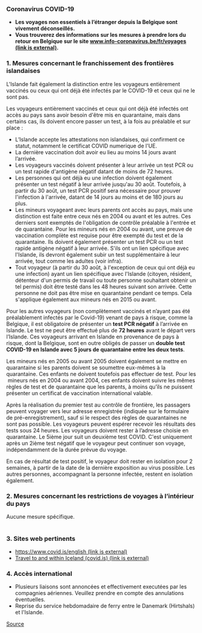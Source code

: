 ### **Coronavirus COVID-19**

*   **Les voyages non essentiels à l’étranger depuis la Belgique sont vivement déconseillés.**
*   **Vous trouverez des informations sur les mesures à prendre lors du retour en Belgique sur le site [www.info-coronavirus.be/fr/voyages (link is external)](http://www.info-coronavirus.be/fr/voyages).**

### 1\. Mesures concernant le franchissement des frontières islandaises

L'Islande fait également la distinction entre les voyageurs entièrement vaccinés ou ceux qui ont déjà été infectés par le COVID-19 et ceux qui ne le sont pas. 

Les voyageurs entièrement vaccinés et ceux qui ont déjà été infectés ont accès au pays sans avoir besoin d'être mis en quarantaine, mais dans certains cas, ils doivent encore passer un test, à la fois au préalable et sur place :

*   L’Islande accepte les attestations non islandaises, qui confirment ce statut, notamment le certificat COVID numerique de l'UE. 
*   La dernière vaccination doit avoir eu lieu au moins 14 jours avant l’arrivée.
*   Les voyageurs vaccinés doivent présenter à leur arrivée un test PCR ou un test rapide d'antigène négatif datant de moins de 72 heures. 
*   Les personnes qui ont déjà eu une infection doivent également présenter un test négatif à leur arrivée jusqu'au 30 août. Toutefois, à partir du 30 août, un test PCR positif sera nécessaire pour prouver l'infection à l'arrivée, datant de 14 jours au moins et de 180 jours au plus.
*   Les mineurs voyageant avec leurs parents ont accès au pays, mais une distinction est faite entre ceux nés en 2004 ou avant et les autres. Ces derniers sont exemptés de l'obligation de contrôle préalable à l'entrée et de quarantaine. Pour les mineurs nés en 2004 ou avant, une preuve de vaccination complète est requise pour être exempté du test et de la quarantaine. Ils doivent également présenter un test PCR ou un test rapide antigène négatif à leur arrivée. S'ils ont un lien spécifique avec l'Islande, ils devront également subir un test supplémentaire à leur arrivée, tout comme les adultes (voir infra). 
*   Tout voyageur (à partir du 30 août, à l'exception de ceux qui ont déjà eu une infection) ayant un lien spécifique avec l'Islande (citoyen, résident, détenteur d'un permis de travail ou toute personne souhaitant obtenir un tel permis) doit être testé dans les 48 heures suivant son arrivée. Cette personne ne doit pas être mise en quarantaine pendant ce temps. Cela s'applique également aux mineurs nés en 2015 ou avant.

Pour les autres voyageurs (non complètement vaccinés et n’ayant pas été préalablement infectés par le Covid-19) venant de pays à risque, comme la Belgique, il est obligatoire de présenter un **test PCR négatif** à l’arrivée en Islande. Le test ne peut être effectué plus de **72 heures** avant le départ vers l’Islande. Ces voyageurs arrivant en Islande en provenance de pays à risque, dont la Belgique, sont en outre obligés de passer un **double test COVID-19 en Islande avec 5 jours de quarantaine entre les deux tests**.

Les mineurs nés en 2005 ou avant 2005 doivent également se mettre en quarantaine si les parents doivent se soumettre eux-mêmes à la quarantaine. Ces enfants ne doivent toutefois pas effectuer de test. Pour les  mineurs nés en 2004 ou avant 2004, ces enfants doivent suivre les mêmes règles de test et de quarantaine que les parents, à moins qu’ils ne puissent présenter un certificat de vaccination international valable.

Après la réalisation du premier test au contrôle de frontière, les passagers peuvent voyager vers leur adresse enregistrée (indiquée sur le formulaire de pré-enregistrement), sauf si le respect des règles de quarantaines ne sont pas possible. Les voyageurs peuvent espérer recevoir les résultats des tests sous 24 heures. Les voyageurs doivent rester à l’adresse choisie en quarantaine. Le 5ième jour suit un deuxième test COVID. C'est uniquement après un 2ième test négatif que le voyageur peut continuer son voyage, indépendamment de la durée prévue du voyage.

En cas de résultat de test positif, le voyageur doit rester en isolation pour 2 semaines, à partir de la date de la dernière exposition au virus possible. Les autres personnes, accompagnant la personne infectée, restent en isolation également. 

### 2\. Mesures concernant les restrictions de voyages à l’intérieur du pays

Aucune mesure spécifique.  
 

### 3\. Sites web pertinents

*   [https://www.covid.is/english (link is external)](https://www.covid.is/english)
*   [Travel to and within Iceland (covid.is) (link is external)](https://www.covid.is/categories/travel-to-and-within-iceland)

### 4\. Accès international

*   Plusieurs liaisons sont annoncées et effectivement executées par les compagnies aériennes. Veuillez prendre en compte des annulations éventuelles.
*   Reprise du service hebdomadaire de ferry entre le Danemark (Hirtshals) et l'Islande.

[Source](https://diplomatie.belgium.be/fr/Services/voyager_a_letranger/conseils_par_destination/islande)